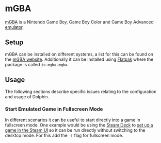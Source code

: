 # mGBA

[mGBA](https://mgba.io/) is a Nintendo Game Boy, Game Boy Color and Game Boy Advanced 
[emulator](./emulators.md).

## Setup

mGBA can be installed on different systems, a list for this can be found on
the [mGBA website](https://mgba.io/downloads.html).
Additionally it can be installed using [Flatpak](../linux/flatpak.md) where the
package is called `io.mgba.mgba`.

## Usage

The following sections describe specific issues relating to the configuration
and usage of Dolphin.

### Start Emulated Game in Fullscreen Mode

In different scenarios it can be useful to start directly into a game in fullscreen mode.
One example would be using the [Steam Deck](/wiki/games/steam_deck.md) to 
[set up a game in the Steam UI](/wiki/games/steam_deck.md#running-a-game-directly-through-the-interface) 
so it can be run directly without switching to the desktop mode.
For this add the `-f` flag for fullscreen mode.
